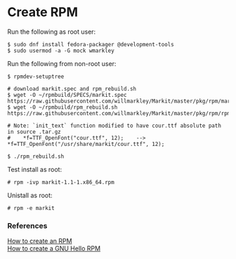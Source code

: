 # Create RPM

Run the following as root user:

```
$ sudo dnf install fedora-packager @development-tools
$ sudo usermod -a -G mock wmarkley
```

Run the following from non-root user:

```
$ rpmdev-setuptree

# download markit.spec and rpm_rebuild.sh
$ wget -O ~/rpmbuild/SPECS/markit.spec https://raw.githubusercontent.com/willmarkley/Markit/master/pkg/rpm/markit.spec
$ wget -O ~/rpmbuild/rpm_rebuild.sh https://raw.githubusercontent.com/willmarkley/Markit/master/pkg/rpm/rpm_rebuild.sh

# Note: `init_text` function modified to have cour.ttf absolute path in source .tar.gz
#    *f=TTF_OpenFont("cour.ttf", 12);    -->     *f=TTF_OpenFont("/usr/share/markit/cour.ttf", 12);

$ ./rpm_rebuild.sh
```

Test install as root:

```
# rpm -ivp markit-1.1-1.x86_64.rpm
```

Unistall as root:

```
# rpm -e markit
```


### References
[How to create an RPM](https://fedoraproject.org/wiki/How_to_create_an_RPM_package)  
[How to create a GNU Hello RPM](https://fedoraproject.org/wiki/How_to_create_a_GNU_Hello_RPM_package)  

